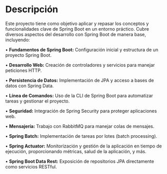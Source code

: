 
# Descripción 
Este proyecto tiene como objetivo aplicar y repasar los conceptos y funcionalidades clave de Spring Boot en un entorno práctico. Cubre diversos aspectos del desarrollo con Spring Boot de manera base, incluyendo:

• **Fundamentos de Spring Boot:** Configuración inicial y estructura de un proyecto Spring Boot.

• **Desarrollo Web:** Creación de controladores y servicios para manejar peticiones HTTP.

• **Persistencia de Datos:** Implementación de JPA y acceso a bases de datos con Spring Data.

• **Línea de Comandos:** Uso de la CLI de Spring Boot para automatizar tareas y gestionar el proyecto.

• **Seguridad:** Integración de Spring Security para proteger aplicaciones web.

• **Mensajería:** Trabajo con RabbitMQ para manejar colas de mensajes.

• **Spring Batch:** Implementación de tareas por lotes (batch processing).

• **Spring Actuator:** Monitorización y gestión de la aplicación en tiempo de ejecución, proporcionando métricas, salud de la aplicación, y más.

• **Spring Boot Data Rest:** Exposición de repositorios JPA directamente como servicios RESTful.
